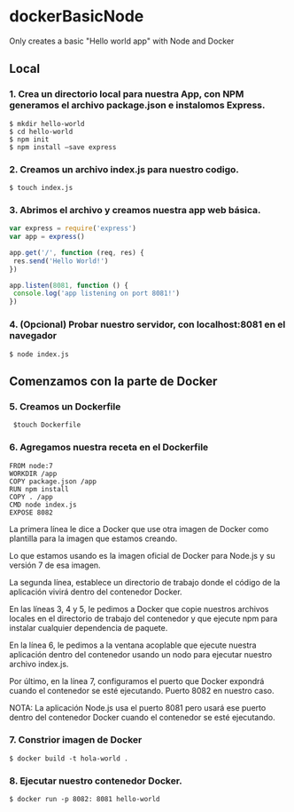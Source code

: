 # dockerBasicNode
Only creates a basic "Hello world app" with Node and Docker

## Local 
### 1. Crea un directorio local para nuestra App, con NPM generamos el archivo package.json e instalomos Express.

```
$ mkdir hello-world
$ cd hello-world
$ npm init
$ npm install —save express
```

### 2. Creamos un archivo index.js para nuestro codigo. 

`
$ touch index.js
`

### 3. Abrimos el archivo y creamos nuestra app web básica.

 ```javascript
var express = require('express')
var app = express()

app.get('/', function (req, res) {
  res.send('Hello World!')
})

app.listen(8081, function () {
  console.log('app listening on port 8081!')
})
 ```

### 4. (Opcional) Probar nuestro servidor, con localhost:8081 en el navegador 

`$ node index.js`

## Comenzamos con la parte de Docker 

### 5. Creamos un Dockerfile

` $touch Dockerfile`

### 6. Agregamos nuestra receta en el Dockerfile

```
FROM node:7
WORKDIR /app
COPY package.json /app
RUN npm install
COPY . /app
CMD node index.js
EXPOSE 8082
```

La primera línea le dice a Docker que use otra imagen de Docker como plantilla para la imagen que estamos creando.

Lo que estamos usando es la imagen oficial de Docker para Node.js y su versión 7 de esa imagen.

La segunda línea, establece un directorio de trabajo donde el código de la aplicación vivirá dentro del contenedor Docker.

En las líneas 3, 4 y 5, le pedimos a Docker que copie nuestros archivos locales en el directorio de trabajo del contenedor y que ejecute npm para instalar cualquier dependencia de paquete.

En la línea 6, le pedimos a la ventana acoplable que ejecute nuestra aplicación dentro del contenedor usando un nodo para ejecutar nuestro archivo index.js.

Por último, en la línea 7, configuramos el puerto que Docker expondrá cuando el contenedor se esté ejecutando. Puerto 8082 en nuestro caso.

NOTA: La aplicación Node.js usa el puerto 8081 pero usará ese puerto dentro del contenedor Docker cuando el contenedor se esté ejecutando.

### 7. Constrior imagen de Docker 

`$ docker build -t hola-world .`

### 8. Ejecutar nuestro contenedor Docker.

`$ docker run -p 8082: 8081 hello-world`




